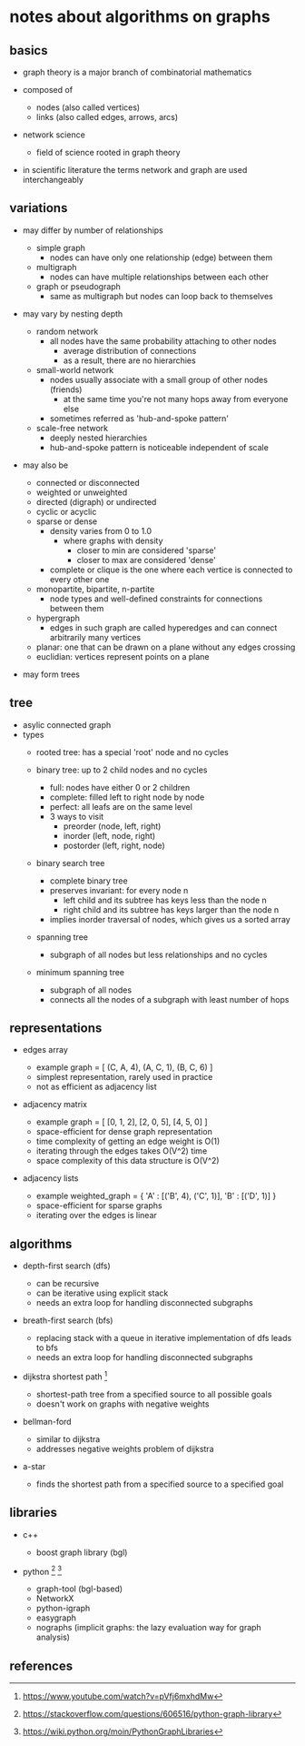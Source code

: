 # notes about algorithms on graphs

## basics

- graph theory is a major branch of combinatorial mathematics

- composed of
  - nodes (also called vertices)
  - links (also called edges, arrows, arcs)

- network science
  - field of science rooted in graph theory

- in scientific literature the terms network and graph are used interchangeably


## variations

- may differ by number of relationships
  - simple graph
    - nodes can have only one relationship (edge) between them
  - multigraph
    - nodes can have multiple relationships between each other
  - graph or pseudograph
    - same as multigraph but nodes can loop back to themselves

- may vary by nesting depth
  - random network
    - all nodes have the same probability attaching to other nodes
      - average distribution of connections
      - as a result, there are no hierarchies
  - small-world network
    - nodes usually associate with a small group of other nodes (friends)
      - at the same time you're not many hops away from everyone else
    - sometimes referred as 'hub-and-spoke pattern'
  - scale-free network
    - deeply nested hierarchies
    - hub-and-spoke pattern is noticeable independent of scale

- may also be
  - connected or disconnected
  - weighted or unweighted
  - directed (digraph) or undirected
  - cyclic or acyclic
  - sparse or dense
    - density varies from 0 to 1.0
      - where graphs with density 
        - closer to min are considered 'sparse'
        - closer to max are considered 'dense'
    - complete or clique is the one where each vertice is connected to every other one
  - monopartite, bipartite, n-partite
    - node types and well-defined constraints for connections between them
  - hypergraph
    - edges in such graph are called hyperedges and can connect arbitrarily many vertices
  - planar: one that can be drawn on a plane without any edges crossing
  - euclidian: vertices represent points on a plane

- may form trees


## tree

- asylic connected graph
- types
  - rooted tree: has a special 'root' node and no cycles
  - binary tree: up to 2 child nodes and no cycles
    - full: nodes have either 0 or 2 children
    - complete: filled left to right node by node
    - perfect: all leafs are on the same level
    - 3 ways to visit
      - preorder (node, left, right)
      - inorder (left, node, right)
      - postorder (left, right, node)
  - binary search tree
    - complete binary tree
    - preserves invariant: for every node n
      - left child and its subtree has keys less than the node n
      - right child and its subtree has keys larger than the node n
    - implies inorder traversal of nodes, which gives us a sorted array

  - spanning tree
    - subgraph of all nodes but less relationships and no cycles
  - minimum spanning tree
    - subgraph of all nodes
    - connects all the nodes of a subgraph with least number of hops


## representations

- edges array
  - example graph = [ (C, A, 4), (A, C, 1), (B, C, 6) ]
  - simplest representation, rarely used in practice
  - not as efficient as adjacency list

- adjacency matrix
  - example graph = [ [0, 1, 2],
                      [2, 0, 5],
                      [4, 5, 0] ]
  - space-efficient for dense graph representation
  - time complexity of getting an edge weight is O(1)
  - iterating through the edges takes O(V^2) time
  - space complexity of this data structure is O(V^2)

- adjacency lists
  - example weighted_graph = { 'A' : [('B', 4), ('C', 1)],
                               'B' : [('D', 1)] }
  - space-efficient for sparse graphs
  - iterating over the edges is linear


## algorithms

- depth-first search (dfs)
  - can be recursive
  - can be iterative using explicit stack
  - needs an extra loop for handling disconnected subgraphs

- breath-first search (bfs)
  - replacing stack with a queue in iterative implementation of dfs leads to bfs
  - needs an extra loop for handling disconnected subgraphs

- dijkstra shortest path [^3]
  - shortest-path tree from a specified source to all possible goals
  - doesn't work on graphs with negative weights

- bellman-ford
  - similar to dijkstra
  - addresses negative weights problem of dijkstra

- a-star
  - finds the shortest path from a specified source to a specified goal


## libraries 

- c++
  - boost graph library (bgl)

- python [^1] [^2]
  - graph-tool (bgl-based)
  - NetworkX
  - python-igraph
  - easygraph
  - nographs (implicit graphs: the lazy evaluation way for graph analysis)


## references

[^1]: https://stackoverflow.com/questions/606516/python-graph-library
[^2]: https://wiki.python.org/moin/PythonGraphLibraries
[^3]: https://www.youtube.com/watch?v=pVfj6mxhdMw